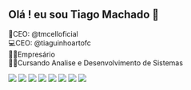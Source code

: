 ## Olá ! eu sou Tiago Machado 👋

📱CEO: @tmcelloficial
<br>
💻CEO: @tiaguinhoartofc
<br>
👨‍💼Empresário
<br>
👩‍💻Cursando Analise e Desenvolvimento de Sistemas
<br>
<div>

 <a href="https://instagram.com" target="_blank"><img src="https://img.shields.io/badge/-Whatsapp-brightgreen" target="_blank"></a>
 <a href="https://instagram.com" target="_blank"><img src="https://img.shields.io/badge/-Whatsapp-brightgreen" target="_blank"></a>
 <a href="https://instagram.com" target="_blank"><img src="https://img.shields.io/badge/-instagram-brightgreen" target="_blank"></a>
 <a href="https://instagram.com" target="_blank"><img src="https://img.shields.io/badge/-instagram-brightgreen" target="_blank"></a>
 <a href="https://instagram.com" target="_blank"><img src="https://img.shields.io/badge/-instagram-brightgreen" target="_blank"></a>
 <a href="https://instagram.com" target="_blank"><img src="https://img.shields.io/badge/-Facebook-brightgreen" target="_blank"></a>
 <a href="https://instagram.com" target="_blank"><img src="https://img.shields.io/badge/-Facebook-brightgreen" target="_blank"></a>
 <a href="https://instagram.com" target="_blank"><img src="https://img.shields.io/badge/-Facebook-brightgreen" target="_blank"></a>
 
 </div>
